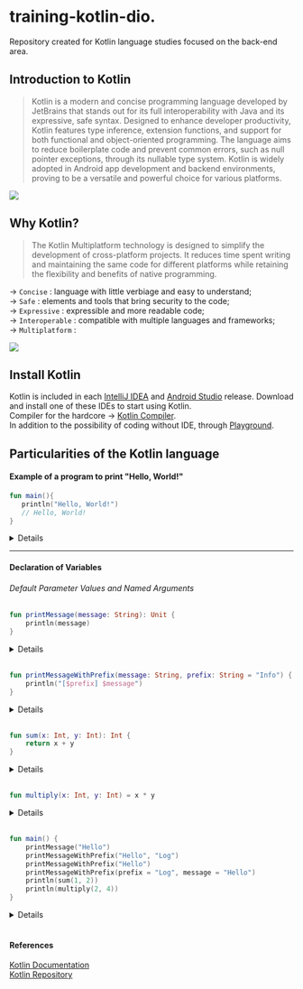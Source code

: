 # training-kotlin-dio.

 Repository created for Kotlin language studies focused on the back-end area.

## Introduction to Kotlin

<blockquote>
 Kotlin is a modern and concise programming language developed by JetBrains that stands out for its full interoperability with Java and its expressive, safe syntax. Designed to enhance developer productivity, Kotlin features type inference, extension functions, and support for both functional and object-oriented programming. The language aims to reduce boilerplate code and prevent common errors, such as null pointer exceptions, through its nullable type system. Kotlin is widely adopted in Android app development and backend environments, proving to be a versatile and powerful choice for various platforms.
</blockquote> 

![](https://miro.medium.com/v2/resize:fit:1000/1*yduce6FO0VxRVHvaKL0-qg.jpeg)
## Why Kotlin? 

<blockquote>
 The Kotlin Multiplatform technology is designed to simplify the development of cross-platform projects. It reduces time spent writing and maintaining the same code for different platforms while retaining the flexibility and benefits of native programming.
</blockquote>

-> `Concise` : language with little verbiage and easy to understand;<br>
-> `Safe` : elements and tools that bring security to the code;<br>
-> `Expressive` : expressible and more readable code;<br>
-> `Interoperable` : compatible with multiple languages and frameworks;<br>
-> `Multiplatform` : <br>

 ![](https://kotlinlang.org/docs/images/kotlin-multiplatform.svg)

## Install Kotlin

Kotlin is included in each [IntelliJ IDEA](https://www.jetbrains.com/idea/download/?section=windows) and [Android Studio](https://developer.android.com/studio?hl=pt-br) release. Download and install one of these IDEs to start using Kotlin.<br>
Compiler for the hardcore -> [Kotlin Compiler](https://github.com/JetBrains/kotlin/releases/download/v2.0.0/kotlin-compiler-2.0.0.zip). <br>
In addition to the possibility of coding without IDE, through [Playground](https://play.kotlinlang.org/?_gl=1*1la0dm5*_gcl_au*MTEyMDg5NjQyMy4xNzI1NTQ4NzQz*_ga*MzgzNTY0MDcwLjE3MjU1NDg3Mzk.*_ga_9J976DJZ68*MTcyNTYyNTUwMS4yLjEuMTcyNTYyNjU5Mi42MC4wLjA.#eyJ2ZXJzaW9uIjoiMi4wLjIwIiwicGxhdGZvcm0iOiJqYXZhIiwiYXJncyI6IiIsIm5vbmVNYXJrZXJzIjp0cnVlLCJ0aGVtZSI6ImlkZWEiLCJjb2RlIjoiLyoqXG4gKiBZb3UgY2FuIGVkaXQsIHJ1biwgYW5kIHNoYXJlIHRoaXMgY29kZS5cbiAqIHBsYXkua290bGlubGFuZy5vcmdcbiAqL1xuZnVuIG1haW4oKSB7XG4gICAgbnVtYmVyID0gMTA7XG5cdHN0cmluZyhudW1iZXIpO1xufVxuXG5mdW4gc3RyaW5nKCl7XG4gICAgaWYobnVtKVxufSJ9).

## Particularities of the Kotlin language

#### Example of a program to print "Hello, World!"

 ~~~kotlin
 fun main(){
    println("Hello, World!")
    // Hello, World!
 }
 ~~~

<details>
 - fun is used to declare a function;<br>
 - The main(  ) function is where your program starts from;<br>
 - The body of a function is written within curly braces {  };<br>
 - println(  ) and print(  ) functions print their arguments to standard output;
</details>
<hr>

#### Declaration of Variables 

###### Default Parameter Values and Named Arguments

~~~kotlin
fun printMessage(message: String): Unit {                              
    println(message)
}
~~~
<details>
  - Kotlin functions allow the reception of arguments, and also the type of return expected by the function.<br>
  - Normally, Unit is used for this return.
</details>
<br>

~~~kotlin
fun printMessageWithPrefix(message: String, prefix: String = "Info") { 
    println("[$prefix] $message")
}
~~~
<details>
  - It is also possible to assign a value if it is not passed as a parameter.<br>
  - It is not necessary to do concatenation for interpolation of variables.
</details>
<br>

~~~kotlin
fun sum(x: Int, y: Int): Int {                                          
    return x + y
}
~~~
<details>
  - In this case, the return type expected by this function was passed.
</details>
<br>

~~~kotlin
fun multiply(x: Int, y: Int) = x * y
~~~
<details>
  - In this case, the return was passed in the expected return type
</details>
<br>

~~~kotlin
fun main() {
    printMessage("Hello")                                                                  
    printMessageWithPrefix("Hello", "Log")                             
    printMessageWithPrefix("Hello")                                     
    printMessageWithPrefix(prefix = "Log", message = "Hello")           
    println(sum(1, 2))                                                  
    println(multiply(2, 4))                                             
}
~~~
<details>
  - our main function, which calls the previous functions, passing the values ​​as parameters.
</details>
<br>

#### References
[Kotlin Documentation](https://kotlinlang.org/docs/home.html) <br>
[Kotlin Repository](https://github.com/JetBrains/kotlin)
